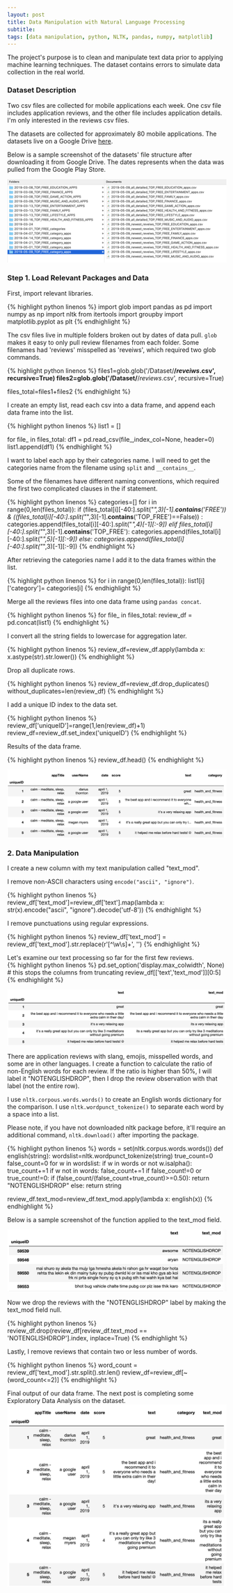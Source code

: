 ```yaml
---
layout: post
title: Data Manipulation with Natural Language Processing
subtitle:
tags: [data manipulation, python, NLTK, pandas, numpy, matplotlib]
---
```


The project's purpose is to clean and manipulate text data prior to applying machine learning techniques. The dataset contains errors to simulate data collection in the real world.   

### Dataset Description
Two csv files are collected for mobile applications each week. One csv file includes application reviews, and the other file includes application details.  I'm only interested in the reviews csv files.    

The datasets are collected for approximately 80 mobile applications. The datasets live on a Google Drive [here](https://drive.google.com/drive/folders/1j1YdI5IVaK0PUHmZTMsTpOWXcnm8m2d7?usp=sharing).   

Below is a sample screenshot of the datasets' file structure after downloading it from Google Drive. The dates represents when the data was pulled from the Google Play Store.

![png](/assets/img/data_manipulation/folder_structure.png)  


### Step 1. Load Relevant Packages and Data

First, import relevant libraries.   

{% highlight python linenos %}
import glob
import pandas as pd
import numpy as np
import nltk
from itertools import groupby
import matplotlib.pyplot as plt
{% endhighlight %}

The csv files live in multiple folders broken out by dates of data pull. `glob` makes it easy to only pull review filenames from each folder. Some filenames had 'reviews' misspelled as 'reveiws', which required two glob commands.   

{% highlight python linenos %}
files1=glob.glob('/Dataset/**/*reveiws*.csv', recursive=True)
files2=glob.glob('/Dataset/**/*reviews*.csv', recursive=True)

files_total=files1+files2
{% endhighlight %}

I create an empty list, read each csv into a data frame, and append each data frame into the list.  

{% highlight python linenos %}
list1 = []

for file_ in files_total:
    df1 = pd.read_csv(file_,index_col=None, header=0)
    list1.append(df1)
{% endhighlight %}


I want to label each app by their categories name. I will need to get the categories name from the filename using `split` and `__contains__`.   

Some of the filenames have different naming conventions, which required the first two complicated clauses in the if statement.   

{% highlight python linenos %}
categories=[]
for i in range(0,len(files_total)):
    if (files_total[i][-40:].split("_",3)[-1].__contains__('FREE')) & ((files_total[i][-40:].split("_",3)[-1].__contains__('TOP_FREE')==False)) :
        categories.append(files_total[i][-40:].split("_",4)[-1][:-9])
    elif files_total[i][-40:].split("_",3)[-1].__contains__('TOP_FREE'):
        categories.append(files_total[i][-40:].split("_",5)[-1][:-9])
    else:
        categories.append(files_total[i][-40:].split("_",3)[-1][:-9])
{% endhighlight %}

After retrieving the categories name I add it to the data frames within the list.   

{% highlight python linenos %}
for i in range(0,len(files_total)):
    list1[i]['category']= categories[i]
{% endhighlight %}

Merge all the reviews files into one data frame using `pandas concat`.   

{% highlight python linenos %}
for file_ in files_total:
    review_df = pd.concat(list1)
{% endhighlight %}

I convert all the string fields to lowercase for aggregation later.   

{% highlight python linenos %}
review_df=review_df.apply(lambda x: x.astype(str).str.lower())
{% endhighlight %}

Drop all duplicate rows.   

{% highlight python linenos %}
review_df=review_df.drop_duplicates()
without_duplicates=len(review_df)
{% endhighlight %}

I add a unique ID index to the data set.   

{% highlight python linenos %}
review_df['uniqueID']=range(1,len(review_df)+1)
review_df=review_df.set_index('uniqueID')
{% endhighlight %}

Results of the data frame.   

{% highlight python linenos %}
review_df.head()
{% endhighlight %}

![png](/assets/img/data_manipulation/head_1.png)

### 2. Data Manipulation
I create a new column with my text manipulation called "text_mod".    

I remove non-ASCII characters using `encode("ascii", "ignore")`.

{% highlight python linenos %}
review_df['text_mod']=review_df['text'].map(lambda x: str(x).encode("ascii", "ignore").decode('utf-8'))
{% endhighlight %}

I remove punctuations using regular expressions.   

{% highlight python linenos %}
review_df['text_mod'] = review_df['text_mod'].str.replace(r'[^\w\s]+', '')
{% endhighlight %}

Let's examine our text processing so far for the first few reviews.    
{% highlight python linenos %}
pd.set_option('display.max_colwidth', None) # this stops the columns from truncating
review_df[['text','text_mod']][0:5]
{% endhighlight %}

![png](/assets/img/data_manipulation/head_2.png)   

There are application reviews with slang, emojis, misspelled words, and some are in other languages. I create a function to calculate the ratio of non-English words for each review. If the ratio is higher than 50%, I will label it "NOTENGLISHDROP", then I drop the review observation with that label (not the entire row).   

I use `nltk.corpous.words.words()` to create an English words dictionary for the comparison. I use `nltk.wordpunct_tokenize()` to separate each word by a space into a list.

Please note, if you have not downloaded nltk package before, it'll require an additional command, `nltk.download()` after importing the package.   

{% highlight python linenos %}
words = set(nltk.corpus.words.words())
def english(string):
    wordslist=nltk.wordpunct_tokenize(string)
    true_count=0
    false_count=0
    for w in wordslist:
        if w in words or not w.isalpha():
            true_count+=1
        if w not in words:
            false_count+=1
    if false_count!=0 or true_count!=0:
        if (false_count/(false_count+true_count)>=0.50):
            return "NOTENGLISHDROP"
        else:
            return string

review_df.text_mod=review_df.text_mod.apply(lambda x: english(x))
{% endhighlight %}

Below is a sample screenshot of the function applied to the text_mod field.      

![png](/assets/img/data_manipulation/head_3.png)   

Now we drop the reviews with the "NOTENGLISHDROP" label by making the text_mod field null.

{% highlight python linenos %}
review_df.drop(review_df[review_df.text_mod == 'NOTENGLISHDROP'].index, inplace=True)
{% endhighlight %}

Lastly, I remove reviews that contain two or less number of words.   

{% highlight python linenos %}
word_count = review_df['text_mod'].str.split().str.len()
review_df=review_df[~(word_count<=2)]
{% endhighlight %}

Final output of our data frame. The next post is completing some Exploratory Data Analysis on the dataset.   
![png](/assets/img/data_manipulation/head_4.png)
